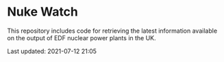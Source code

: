 # Nuke Watch

This repository includes code for retrieving the latest information available on the output of EDF nuclear power plants in the UK.

Last updated: 2021-07-12 21:05